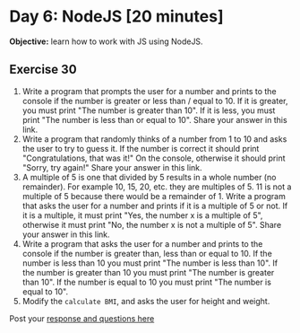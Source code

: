# Day 6: NodeJS [20 minutes]


**Objective:** learn how to work with JS using NodeJS.

## Exercise 30

1. Write a program that prompts the user for a number and prints to the console if the number is greater or less than / equal to 10. If it is greater, you must print "The number is greater than 10". If it is less, you must print "The number is less than or equal to 10". Share your answer in this link.
2. Write a program that randomly thinks of a number from 1 to 10 and asks the user to try to guess it. If the number is correct it should print "Congratulations, that was it!" On the console, otherwise it should print "Sorry, try again!" Share your answer in this link.
3. A multiple of 5 is one that divided by 5 results in a whole number (no remainder). For example 10, 15, 20, etc. they are multiples of 5. 11 is not a multiple of 5 because there would be a remainder of 1.
Write a program that asks the user for a number and prints if it is a multiple of 5 or not. If it is a multiple, it must print "Yes, the number x is a multiple of 5", otherwise it must print "No, the number x is not a multiple of 5". Share your answer in this link.
4. Write a program that asks the user for a number and prints to the console if the number is greater than, less than or equal to 10. If the number is less than 10 you must print "The number is less than 10". If the number is greater than 10 you must print "The number is greater than 10". If the number is equal to 10 you must print "The number is equal to 10".
5. Modify  the `calculate BMI`, and asks the user for height and weight.

Post your [response and questions here](https://foro.makeitreal.camp/t/respuesta-ejercicio-30-preparacion-top/4280)
